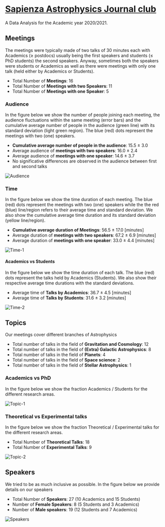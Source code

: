 # [Sapienza Astrophysics Journal club](https://sites.google.com/uniroma1.it/astrophysics-journal-club/home)

A Data Analysis for the Academic year 2020/2021.

## Meetings
The meetings were typically made of two talks of 30 minutes each with Academics (≥ postdocs) usually being the first speakers and students (≤ PhD students) the second speakers. Anyway, sometimes both the speakers were students or Academics as well as there were meetings with only one talk (held either by Academics or Students).
- Total Number of **Meetings**: 16
- Total Number of **Meetings with two Speakers**: 11
- Total Number of **Meetings with one Speaker**: 5

### Audience
In the figure below we show the number of people joining each meeting, the audience fluctuations within the same meeting (error bars) and the cumulative average number of people in the audience (green line) with its standard deviation (light green region). The blue (red) dots represent the meetings with two (one) speakers.
- **Cumulative average number of people in the audience**: 15.5 ± 3.0
- Average audience of **meetings with two speakers**: 16.0 ± 2.4
- Average audience of **meetings with one speaker**: 14.6 ± 3.7
- No significative differences are observed in the audience between first and second talks

![Audience](https://user-images.githubusercontent.com/81431176/125458533-096b286e-1668-42d0-b793-1ad8685261a1.png)


### Time
In the figure below we show the time duration of each meeting. The blue (red) dots represent the meetings with two (one) speakers while the the red (blue) line/region refers to their average time and standard deviation. We also show the cumulative average time duration and its standard deviation (yellow line/region).
- **Cumulative average duration of Meetings**: 56.5 ± 17.0 \[minutes\]
- Average duration of **meetings with two speakers**: 67.2 ± 6.9 \[minutes\]
- Average duration of **meetings with one speaker**: 33.0 ± 4.4 \[minutes\]

![Time-1](https://user-images.githubusercontent.com/81431176/125454540-5a025807-5784-4fce-bb4d-1656bddde341.png)



#### Academics vs Students
In the figure below we show the time duration of each talk. The blue (red) dots represent the talks held by Academics (Students). We also show their respective average time durations with the standard deviations.
- Average time of **Talks by Academics**: 36.7 ± 4.5 \[minutes\]
- Average time of **Talks by Students**: 31.6 ± 3.2 \[minutes\]

![Time-2](https://user-images.githubusercontent.com/81431176/125458666-45de0fb1-22ae-4fa3-b331-bc3983a3bd9a.png)



## Topics
Our meetings cover different branches of Astrophysics
- Total number of talks in the field of **Gravitation and Cosmology**: 12
- Total number of talks in the field of **(Extra) Galactic Astrophysics**: 8
- Total number of talks in the field of **Planets**: 4
- Total number of talks in the field of **Space science**: 2
- Total number of talks in the field of **Stellar Astrophysics**: 1


### Academics vs PhD
In the figure below we show the fraction Academics / Students for the different research areas.

![Topic-1](https://user-images.githubusercontent.com/81431176/125455524-c32c39a0-d6be-44b2-9544-e20a5b83e239.png)



### Theoretical vs Experimental talks
In the figure below we show the fraction Theoretical / Experimental talks for the different research areas.
- Total Number of **Theoretical Talks**: 18
- Total Number of **Experimental Talks**: 9

![Topic-2](https://user-images.githubusercontent.com/81431176/125455546-df1d9f6d-abe2-4839-bf33-c680ef015a27.png)



## Speakers
We tried to be as much inclusive as possible. In the figure below we provide details on our speakers 
- Total Number of **Speakers**: 27 (10 Academics and 15 Students)
- Number of **Female Speakers**: 8 (5 Students and 3 Academics)
- Number of **Male speakers**: 19 (12 Students and 7 Academics)

![Speakers](https://user-images.githubusercontent.com/81431176/125455581-29985dcb-810e-4498-ba58-26c85d8050ba.png)



